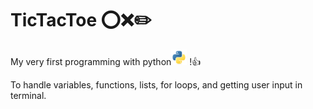 # TicTacToe ⭕️❌✏️

My very first programming with python<img src="https://raw.githubusercontent.com/devicons/devicon/master/icons/python/python-original.svg" alt="python" width="25" height="25"/> !:+1:

To handle variables, functions, lists, for loops, and getting user input in terminal.
